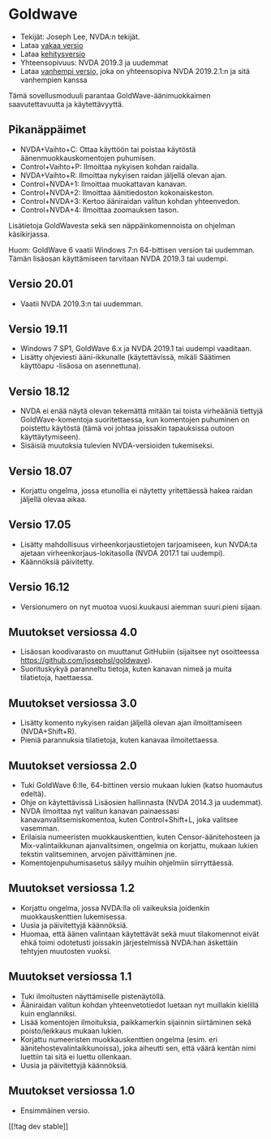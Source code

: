 # Goldwave #

* Tekijät: Joseph Lee, NVDA:n tekijät.
* Lataa [vakaa versio][1]
* Lataa [kehitysversio][2]
* Yhteensopivuus: NVDA 2019.3 ja uudemmat
* Lataa [vanhempi versio,][3] joka on yhteensopiva NVDA 2019.2.1:n ja sitä
  vanhempien kanssa

Tämä sovellusmoduuli parantaa GoldWave-äänimuokkaimen saavutettavuutta ja
käytettävyyttä.

## Pikanäppäimet ##

* NVDA+Vaihto+C: Ottaa käyttöön tai poistaa käytöstä äänenmuokkauskomentojen
  puhumisen.
* Control+Vaihto+P: Ilmoittaa nykyisen kohdan raidalla.
* NVDA+Vaihto+R: Ilmoittaa nykyisen raidan jäljellä olevan ajan.
* Control+NVDA+1: Ilmoittaa muokattavan kanavan.
* Control+NVDA+2: Ilmoittaa äänitiedoston kokonaiskeston.
* Control+NVDA+3: Kertoo ääniraidan valitun kohdan yhteenvedon.
* Control+NVDA+4: Ilmoittaa zoomauksen tason.

Lisätietoja GoldWavesta sekä sen näppäinkomennoista on ohjelman
käsikirjassa.

Huom: GoldWave 6 vaatii Windows 7:n 64-bittisen version tai uudemman. Tämän
lisäosan käyttämiseen tarvitaan NVDA 2019.3 tai uudempi.

## Versio 20.01

* Vaatii NVDA 2019.3:n tai uudemman.

## Versio 19.11

* Windows 7 SP1, GoldWave 6.x ja NVDA 2019.1 tai uudempi vaaditaan.
* Lisätty ohjeviesti ääni-ikkunalle (käytettävissä, mikäli Säätimen
  käyttöapu -lisäosa on asennettuna).

## Versio 18.12

* NVDA ei enää näytä olevan tekemättä mitään tai toista virheääniä tiettyjä
  GoldWave-komentoja suoritettaessa, kun komentojen puhuminen on poistettu
  käytöstä (tämä voi johtaa joissakin tapauksissa outoon käyttäytymiseen).
* Sisäisiä muutoksia tulevien NVDA-versioiden tukemiseksi.

## Versio 18.07

* Korjattu ongelma, jossa etunollia ei näytetty yritettäessä hakea raidan
  jäljellä olevaa aikaa.

## Versio 17.05

* Lisätty mahdollisuus virheenkorjaustietojen tarjoamiseen, kun NVDA:ta
  ajetaan virheenkorjaus-lokitasolla (NVDA 2017.1 tai uudempi).
* Käännöksiä päivitetty.

## Versio 16.12

* Versionumero on nyt muotoa vuosi.kuukausi aiemman suuri.pieni sijaan.

## Muutokset versiossa 4.0

* Lisäosan koodivarasto on muuttanut GitHubiin (sijaitsee nyt osoitteessa
  https://github.com/josephsl/goldwave).
* Suorituskykyä paranneltu tietoja, kuten kanavan nimeä ja muita
  tilatietoja, haettaessa.

## Muutokset versiossa 3.0

* Lisätty komento nykyisen raidan jäljellä olevan ajan ilmoittamiseen
  (NVDA+Shift+R).
* Pieniä parannuksia tilatietoja, kuten kanavaa ilmoitettaessa.

## Muutokset versiossa 2.0

* Tuki GoldWave 6:lle, 64-bittinen versio mukaan lukien (katso huomautus
  edeltä).
* Ohje on käytettävissä Lisäosien hallinnasta (NVDA 2014.3 ja uudemmat).
* NVDA ilmoittaa nyt valitun kanavan painaessasi kanavanvalitsemiskomentoa,
  kuten Control+Shift+L, joka valitsee vasemman.
* Erilaisia numeeristen muokkauskenttien, kuten Censor-äänitehosteen ja
  Mix-valintaikkunan ajanvalitsimen, ongelmia on korjattu, mukaan lukien
  tekstin valitseminen, arvojen päivittäminen jne.
* Komentojenpuhumisasetus säilyy muihin ohjelmiin siirryttäessä.

## Muutokset versiossa 1.2

* Korjattu ongelma, jossa NVDA:lla oli vaikeuksia joidenkin muokkauskenttien
  lukemisessa.
* Uusia ja päivitettyjä käännöksiä.
* Huomaa, että äänen valintaan käytettävät sekä muut tilakomennot eivät ehkä
  toimi odotetusti joissakin järjestelmissä NVDA:han äskettäin tehtyjen
  muutosten vuoksi.

## Muutokset versiossa 1.1

* Tuki ilmoitusten näyttämiselle pistenäytöllä.
* Ääniraidan valitun kohdan yhteenvetotiedot luetaan nyt muillakin kielillä
  kuin englanniksi.
* Lisää komentojen ilmoituksia, paikkamerkin sijainnin siirtäminen sekä
  poisto/leikkaus mukaan lukien.
* Korjattu numeeristen muokkauskenttien ongelma (esim. eri
  äänitehostevalintaikkunoissa), joka aiheutti sen, että väärä kentän nimi
  luettiin tai sitä ei luettu ollenkaan.
* Uusia ja päivitettyjä käännöksiä.

## Muutokset versiossa 1.0

* Ensimmäinen versio.

[[!tag dev stable]]

[1]: https://addons.nvda-project.org/files/get.php?file=gwv

[2]: https://addons.nvda-project.org/files/get.php?file=gwv-dev

[3]: https://addons.nvda-project.org/files/get.php?file=gwv-2019

